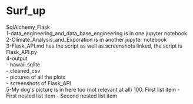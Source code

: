 # Surf_up
SqlAlchemy_Flask<br />
1-data_engineering_and_data_base_engineering is in one jupyter notebook<br />
2-Climate_Analysis_and_Exporation is in another jupyter notebook<br />
3-Flask_API.md has the script as well as screenshots linked, the script is Flask_API.py<br />
4-output <br />
    - hawaii.sqlite<br />
    - cleaned_csv<br />
    - pictures of all the plots <br />
    - screenshots of Flask_API <br />
5-My dog's picture is in here too (not relevant at all)
100. First list item
     - First nested list item
       - Second nested list item
